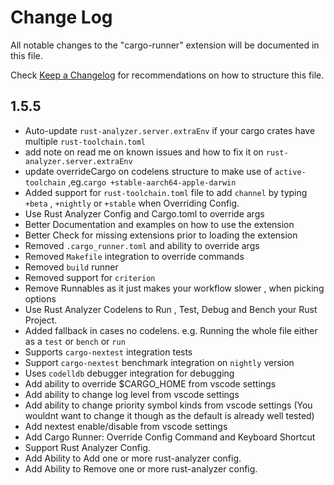 # Change Log

All notable changes to the "cargo-runner" extension will be documented in this file.

Check [Keep a Changelog](http://keepachangelog.com/) for recommendations on how to structure this file.

## 1.5.5
- Auto-update `rust-analyzer.server.extraEnv` if your cargo crates have multiple `rust-toolchain.toml`
- add note on read me on known issues and how to fix it on `rust-analyzer.server.extraEnv`
- update overrideCargo on codelens structure to make use of `active-toolchain` ,eg.`cargo +stable-aarch64-apple-darwin`
- Added support for `rust-toolchain.toml` file to add `channel` by typing `+beta` , `+nightly` or `+stable` when Overriding Config.
- Use Rust Analyzer Config and Cargo.toml to override args
- Better Documentation and examples on how to use the extension
- Better Check for missing extensions prior to loading the extension
- Removed `.cargo_runner.toml` and ability to override args
- Removed `Makefile` integration to override commands
- Removed `build` runner 
- Removed support for `criterion`
- Remove Runnables as it just makes your workflow slower , when picking options
- Use Rust Analyzer Codelens to Run , Test, Debug and Bench your Rust Project.
- Added fallback in cases no codelens. e.g. Running the whole file either as a `test` or `bench` or `run`
- Supports `cargo-nextest` integration tests
- Support `cargo-nextest` benchmark integration on `nightly` version
- Uses `codelldb` debugger integration for debugging
- Add ability to override $CARGO_HOME from vscode settings
- Add ability to change log level from vscode settings
- Add ability to change priority symbol kinds from vscode settings (You wouldnt want to change it though as the default is already well tested)
- Add nextest enable/disable from vscode settings
- Add Cargo Runner: Override Config Command and Keyboard Shortcut
- Support Rust Analyzer Config.
- Add Ability to Add one or more rust-analyzer config.
- Add Ability to Remove one or more rust-analyzer config.